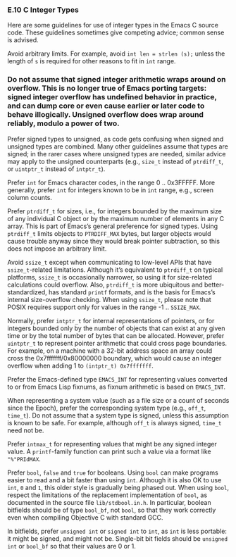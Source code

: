 

### E.10 C Integer Types

Here are some guidelines for use of integer types in the Emacs C source code. These guidelines sometimes give competing advice; common sense is advised.

Avoid arbitrary limits. For example, avoid `int len = strlen (s);` unless the length of `s` is required for other reasons to fit in `int` range.

### Do not assume that signed integer arithmetic wraps around on overflow. This is no longer true of Emacs porting targets: signed integer overflow has undefined behavior in practice, and can dump core or even cause earlier or later code to behave illogically. Unsigned overflow does wrap around reliably, modulo a power of two.

Prefer signed types to unsigned, as code gets confusing when signed and unsigned types are combined. Many other guidelines assume that types are signed; in the rarer cases where unsigned types are needed, similar advice may apply to the unsigned counterparts (e.g., `size_t` instead of `ptrdiff_t`, or `uintptr_t` instead of `intptr_t`).

Prefer `int` for Emacs character codes, in the range 0 .. 0x3FFFFF. More generally, prefer `int` for integers known to be in `int` range, e.g., screen column counts.

Prefer `ptrdiff_t` for sizes, i.e., for integers bounded by the maximum size of any individual C object or by the maximum number of elements in any C array. This is part of Emacs’s general preference for signed types. Using `ptrdiff_t` limits objects to `PTRDIFF_MAX` bytes, but larger objects would cause trouble anyway since they would break pointer subtraction, so this does not impose an arbitrary limit.

Avoid `ssize_t` except when communicating to low-level APIs that have `ssize_t`-related limitations. Although it’s equivalent to `ptrdiff_t` on typical platforms, `ssize_t` is occasionally narrower, so using it for size-related calculations could overflow. Also, `ptrdiff_t` is more ubiquitous and better-standardized, has standard `printf` formats, and is the basis for Emacs’s internal size-overflow checking. When using `ssize_t`, please note that POSIX requires support only for values in the range -1 .. `SSIZE_MAX`.

Normally, prefer `intptr_t` for internal representations of pointers, or for integers bounded only by the number of objects that can exist at any given time or by the total number of bytes that can be allocated. However, prefer `uintptr_t` to represent pointer arithmetic that could cross page boundaries. For example, on a machine with a 32-bit address space an array could cross the 0x7fffffff/0x80000000 boundary, which would cause an integer overflow when adding 1 to `(intptr_t) 0x7fffffff`.

Prefer the Emacs-defined type `EMACS_INT` for representing values converted to or from Emacs Lisp fixnums, as fixnum arithmetic is based on `EMACS_INT`.

When representing a system value (such as a file size or a count of seconds since the Epoch), prefer the corresponding system type (e.g., `off_t`, `time_t`). Do not assume that a system type is signed, unless this assumption is known to be safe. For example, although `off_t` is always signed, `time_t` need not be.

Prefer `intmax_t` for representing values that might be any signed integer value. A `printf`-family function can print such a value via a format like `"%"PRIdMAX`.

Prefer `bool`, `false` and `true` for booleans. Using `bool` can make programs easier to read and a bit faster than using `int`. Although it is also OK to use `int`, `0` and `1`, this older style is gradually being phased out. When using `bool`, respect the limitations of the replacement implementation of `bool`, as documented in the source file `lib/stdbool.in.h`. In particular, boolean bitfields should be of type `bool_bf`, not `bool`, so that they work correctly even when compiling Objective C with standard GCC.

In bitfields, prefer `unsigned int` or `signed int` to `int`, as `int` is less portable: it might be signed, and might not be. Single-bit bit fields should be `unsigned int` or `bool_bf` so that their values are 0 or 1.
